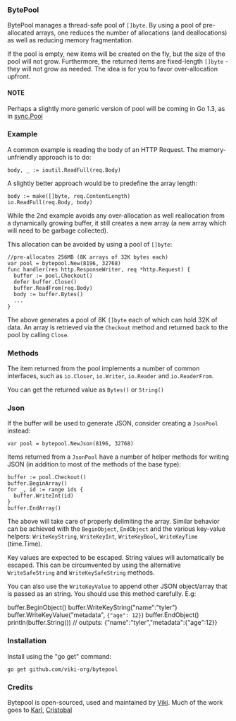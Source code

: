 ### BytePool
BytePool manages a thread-safe pool of `[]byte`. By using a pool of pre-allocated arrays, one reduces the number of allocations (and deallocations) as well as reducing memory fragmentation.

If the pool is empty, new items will be created on the fly, but the size of the pool will not grow. Furthermore, the returned items are fixed-length `[]byte` - they will not grow as needed. The idea is for you to favor over-allocation upfront.

#### NOTE
Perhaps a slightly more generic version of pool will be coming in Go 1.3, as in [sync.Pool](http://tip.golang.org/pkg/sync/#Pool)

### Example
A common example is reading the body of an HTTP Request. The memory-unfriendly approach is to do:

    body, _ := ioutil.ReadFull(req.Body)

A slightly better approach would be to predefine the array length:

    body := make([]byte, req.ContentLength)
    io.ReadFull(req.Body, body)

While the 2nd example avoids any over-allocation as well reallocation from a dynamically growing buffer, it still creates a new array (a new array which will need to be garbage collected).

This allocation can be avoided by using a pool of `[]byte`:

    //pre-allocates 256MB (8K arrays of 32K bytes each)
    var pool = bytepool.New(8196, 32768)
    func handler(res http.ResponseWriter, req *http.Request) {
      buffer := pool.Checkout()
      defer buffer.Close()
      buffer.ReadFrom(req.Body)
      body := buffer.Bytes()
      ...
    }

The above generates a pool of 8K `[]byte` each of which can hold 32K of data. An array is retrieved via the `Checkout` method and returned back to the pool by calling `Close`.

### Methods
The item returned from the pool implements a number of common interfaces, such as `io.Closer`, `io.Writer`, `io.Reader` and `io.ReaderFrom`.

You can get the returned value as `Bytes()` or `String()`

### Json
If the buffer will be used to generate JSON, consider creating a `JsonPool` instead:

    var pool = bytepool.NewJson(8196, 32768)

Items returned from a `JsonPool` have a number of helper methods for writing JSON (in addition to most of the methods of the base type):

    buffer := pool.Checkout()
    buffer.BeginArray()
    for _, id := range ids {
      buffer.WriteInt(id)
    }
    buffer.EndArray()

The above will take care of properly delimiting the array. Similar behavior can be achieved with the `BeginObject`, `EndObject` and the various key-value helpers: `WriteKeyString`, `WriteKeyInt`, `WriteKeyBool`, `WriteKeyTime` (time.Time).

Key values are expected to be escaped. String values will automatically be escaped. This can be circumvented by using the alternative `WriteSafeString` and `WriteKeySafeString` methods.

You can also use the `WriteKeyValue` to append other JSON object/array that is passed as an string. You should use this method carefully. E.g:

  buffer.BeginObject()
  buffer.WriteKeyString("name":"tyler")
  buffer.WriteKeyValue("metadata", `{"age": 12}`)
  buffer.EndObject()
  println(buffer.String()) // outputs: {"name":"tyler","metadata":{"age":12}}

### Installation
Install using the "go get" command:

    go get github.com/viki-org/bytepool


### Credits
Bytepool is open-sourced, used and maintained by [Viki](https://github.com/viki-org).
Much of the work goes to [Karl](https://github.com/karlseguin), [Cristobal](https://github.com/cviedmai)
